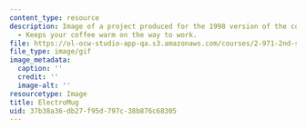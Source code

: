 ```yaml
---
content_type: resource
description: Image of a project produced for the 1998 version of the course. ElectroMug
  - Keeps your coffee warm on the way to work.
file: https://ol-ocw-studio-app-qa.s3.amazonaws.com/courses/2-971-2nd-summer-introduction-to-design-january-iap-2003/37b38a36db27f95d797c38b876c68305_electromug_animation_small.gif
file_type: image/gif
image_metadata:
  caption: ''
  credit: ''
  image-alt: ''
resourcetype: Image
title: ElectroMug
uid: 37b38a36-db27-f95d-797c-38b876c68305
---
```

